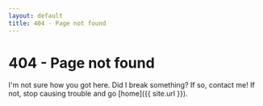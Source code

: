 ```yaml
---
layout: default
title: 404 - Page not found
---
```

404 - Page not found
====================
I'm not sure how you got here. Did I break something? If so, contact me! If not, stop causing trouble and go [home]({{ site.url }}).
